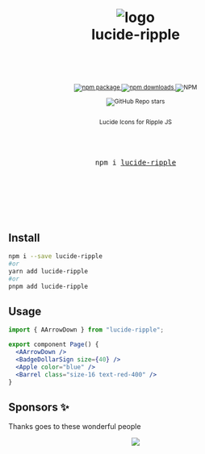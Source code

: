 <div align="center">

  <h1>
    <br/>
      <img src="https://cdn.jsdelivr.net/gh/anubra266/lucide-ripple/site/public/favicon.svg" alt="logo" />
    <br />
    lucide-ripple
    <br />
    <br />
  </h1>
  <sup>
    <br />
    <br />
    <a href="https://www.npmjs.com/package/lucide-ripple?style=for-the-badge">
       <img src="https://img.shields.io/npm/v/lucide-ripple.svg?style=for-the-badge" alt="npm package" />
    </a>
    <a href="https://www.npmjs.com/package/lucide-ripple?style=for-the-badge">
      <img src="https://img.shields.io/npm/dw/lucide-ripple.svg?style=for-the-badge" alt="npm  downloads" />
    </a>
<a>
    <img alt="NPM" src="https://img.shields.io/npm/l/lucide-ripple?style=for-the-badge">
</a>

<a><img alt="GitHub Repo stars" src="https://img.shields.io/github/stars/anubra266/lucide-ripple?logo=github&style=for-the-badge">

</a>
    <br />
   Lucide Icons for Ripple JS
    
  </sup>
  <br />
  <br />
  <br />
  <br />
  <pre>npm i <a href="https://www.npmjs.com/package/lucide-ripple">lucide-ripple</a></pre>
  <br />
  <br />
  <br />
  <br />
  <br />
</div>

## Install

```bash
npm i --save lucide-ripple
#or
yarn add lucide-ripple
#or
pnpm add lucide-ripple
```

## Usage

```jsx
import { AArrowDown } from "lucide-ripple";

export component Page() {
  <AArrowDown />
  <BadgeDollarSign size={40} />
  <Apple color="blue" />
  <Barrel class="size-16 text-red-400" />
}
```

## Sponsors ✨

Thanks goes to these wonderful people

<p align="center">
  <a href="https://patreon.com/anubra266?utm_medium=clipboard_copy&utm_source=copyLink&utm_campaign=creatorshare_creator&utm_content=join_link">
    <img src='https://cdn.jsdelivr.net/gh/anubra266/static@main/sponsors.svg'/>
  </a>
</p>
